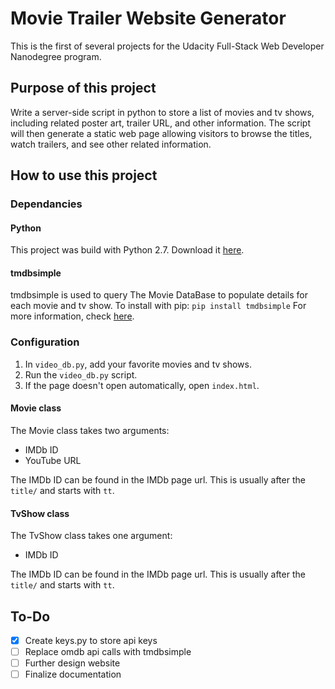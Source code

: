 # Movie Trailer Website Generator
This is the first of several projects for the Udacity Full-Stack Web Developer Nanodegree program.

## Purpose of this project
Write a server-side script in python to store a list of movies and tv shows, including related poster art, trailer URL, and other information. The script will then generate a static web page allowing visitors to browse the titles, watch trailers, and see other related information.

## How to use this project
### Dependancies
#### Python
This project was build with Python 2.7. Download it [here](https://www.python.org/downloads/).

#### tmdbsimple
tmdbsimple is used to query The Movie DataBase to populate details for each movie and tv show.
To install with pip:
`pip install tmdbsimple`
For more information, check [here](https://github.com/celiao/tmdbsimple/).

### Configuration
1. In `video_db.py`, add your favorite movies and tv shows.
2. Run the `video_db.py` script.
3. If the page doesn't open automatically, open `index.html`.

#### Movie class
The Movie class takes two arguments:
- IMDb ID
- YouTube URL

The IMDb ID can be found in the IMDb page url. This is usually after the `title/` and starts with `tt`.

#### TvShow class
The TvShow class takes one argument:
- IMDb ID

The IMDb ID can be found in the IMDb page url. This is usually after the `title/` and starts with `tt`.

## To-Do
- [x] Create keys.py to store api keys
- [ ] Replace omdb api calls with tmdbsimple
- [ ] Further design website
- [ ] Finalize documentation
